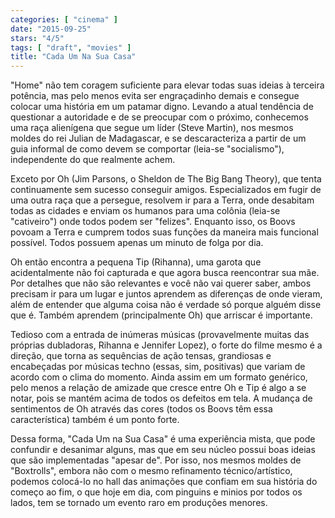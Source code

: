 ```yaml
---
categories: [ "cinema" ]
date: "2015-09-25"
stars: "4/5"
tags: [ "draft", "movies" ]
title: "Cada Um Na Sua Casa"
---
```

"Home" não tem coragem suficiente para elevar todas suas ideias à
terceira potência, mas pelo menos evita ser engraçadinho demais e
consegue colocar uma história em um patamar digno. Levando a atual
tendência de questionar a autoridade e de se preocupar com o próximo,
conhecemos uma raça alienígena que segue um líder (Steve Martin), nos
mesmos moldes do rei Julian de Madagascar, e se descaracteriza a partir
de um guia informal de como devem se comportar (leia-se "socialismo"),
independente do que realmente achem.

Exceto por Oh (Jim Parsons, o Sheldon de The Big Bang Theory), que
tenta continuamente sem sucesso conseguir amigos. Especializados em
fugir de uma outra raça que a persegue, resolvem ir para a Terra,
onde desabitam todas as cidades e enviam os humanos para uma colônia
(leia-se "cativeiro") onde todos podem ser "felizes". Enquanto isso,
os Boovs povoam a Terra e cumprem todos suas funções da maneira mais
funcional possível. Todos possuem apenas um minuto de folga por dia.

Oh então encontra a pequena Tip (Rihanna), uma garota que acidentalmente
não foi capturada e que agora busca reencontrar sua mãe. Por detalhes
que não são relevantes e você não vai querer saber, ambos precisam
ir para um lugar e juntos aprendem as diferenças de onde vieram, além
de entender que alguma coisa não é verdade só porque alguém disse
que é. Também aprendem (principalmente Oh) que arriscar é importante.

Tedioso com a entrada de inúmeras músicas (provavelmente muitas das
próprias dubladoras, Rihanna e Jennifer Lopez), o forte do filme mesmo
é a direção, que torna as sequências de ação tensas, grandiosas
e encabeçadas por músicas techno (essas, sim, positivas) que variam
de acordo com o clima do momento. Ainda assim em um formato genérico,
pelo menos a relação de amizade que cresce entre Oh e Tip é algo a se
notar, pois se mantém acima de todos os defeitos em tela. A mudança
de sentimentos de Oh através das cores (todos os Boovs têm essa
característica) também é um ponto forte.

Dessa forma, "Cada Um na Sua Casa" é uma experiência mista, que pode
confundir e desanimar alguns, mas que em seu núcleo possui boas ideias
que são implementadas "apesar de". Por isso, nos mesmos moldes de
"Boxtrolls", embora não com o mesmo refinamento técnico/artístico,
podemos colocá-lo no hall das animações que confiam em sua história
do começo ao fim, o que hoje em dia, com pinguins e minios por todos
os lados, tem se tornado um evento raro em produções menores.

